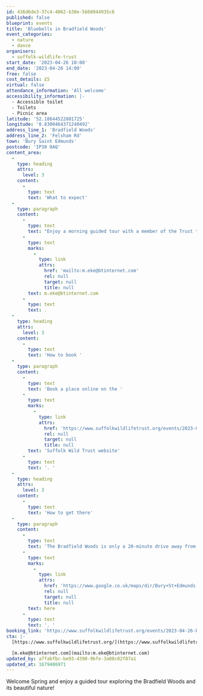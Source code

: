 ```yaml
---
id: 436d6de3-37c4-4062-b30e-5668944935c6
published: false
blueprint: events
title: 'Bluebells in Bradfield Woods'
event_categories:
  - nature
  - dance
organisers:
  - suffolk-wildlife-trust
start_date: '2023-04-26 10:00'
end_date: '2023-04-26 14:00'
free: false
cost_details: £5
virtual: false
attendance_information: 'All welcome'
accessibility_information: |-
  - Accessible toilet
  - Toilets
  - Picnic area
latitude: '52.18644522801725'
longitude: '0.8300464371240492'
address_line_1: 'Bradfield Woods'
address_line_2: 'Felsham Rd'
town: 'Bury Saint Edmunds'
postcode: 'IP30 0AQ'
content_area:
  -
    type: heading
    attrs:
      level: 3
    content:
      -
        type: text
        text: 'What to expect'
  -
    type: paragraph
    content:
      -
        type: text
        text: "Enjoy a morning guided tour with a member of the Trust team, seeing bluebells, birds and maybe orchids. Wear sturdy shoes and bring binoculars if you have them. If you would like more information about the event, please contact email\_"
      -
        type: text
        marks:
          -
            type: link
            attrs:
              href: 'mailto:m.eke@btinternet.com'
              rel: null
              target: null
              title: null
        text: m.eke@btinternet.com
      -
        type: text
        text: .
  -
    type: heading
    attrs:
      level: 3
    content:
      -
        type: text
        text: 'How to book '
  -
    type: paragraph
    content:
      -
        type: text
        text: 'Book a place online on the '
      -
        type: text
        marks:
          -
            type: link
            attrs:
              href: 'https://www.suffolkwildlifetrust.org/events/2023-04-26-bluebells-bradfield-woods'
              rel: null
              target: null
              title: null
        text: 'Suffolk Wild Trust website'
      -
        type: text
        text: '. '
  -
    type: heading
    attrs:
      level: 3
    content:
      -
        type: text
        text: 'How to get there'
  -
    type: paragraph
    content:
      -
        type: text
        text: 'The Bradfield Woods is only a 20-minute drive away from Bury St. Edmunds city centre and there is a free car park available. Alternatively, you can take the 379 bus from Bury St. Edmunds to the Gedding Corner bus stop, then walk 15 minutes to get to the Bradfield Woods. See route '
      -
        type: text
        marks:
          -
            type: link
            attrs:
              href: 'https://www.google.co.uk/maps/dir/Bury+St+Edmunds,+Bury+Saint+Edmunds/Bradfield+Woods+National+Nature+Reserve,+Bradfield+Woods%2FFelsham+Rd,+Bury+Saint+Edmunds+IP30+0AQ/@52.2102296,0.7607323,12.9z/am=t/data=!4m14!4m13!1m5!1m1!1s0x47d81562eecf1ae1:0x2c70565e638e48f9!2m2!1d0.7112514!2d52.2469041!1m5!1m1!1s0x47d9ad87a0c7df6f:0xedfb0ef4e8961a69!2m2!1d0.8300364!2d52.1863786!3e3'
              rel: null
              target: null
              title: null
        text: here
      -
        type: text
        text: '. '
booking_link: 'https://www.suffolkwildlifetrust.org/events/2023-04-26-bluebells-bradfield-woods'
cta: |-
  [https://www.suffolkwildlifetrust.org/](https://www.suffolkwildlifetrust.org/)

  [m.eke@btinternet.com](mailto:m.eke@btinternet.com)
updated_by: a7fabfbc-be93-4390-9bfe-3a08c02f87a1
updated_at: 1679486971
---
```

Welcome Spring and enjoy a guided tour exploring the Bradfield Woods and its beautiful nature!